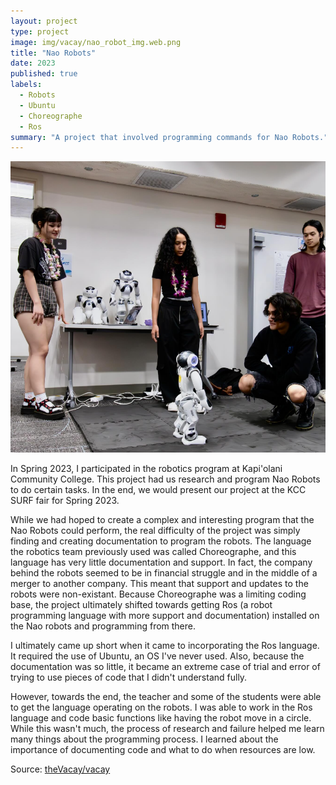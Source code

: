 ```yaml
---
layout: project
type: project
image: img/vacay/nao_robot_img.web.png
title: "Nao Robots"
date: 2023
published: true
labels:
  - Robots
  - Ubuntu
  - Choreographe
  - Ros
summary: "A project that involved programming commands for Nao Robots."
---
```


<img class="img-fluid" src="../img/vacay/naoSURF2023.png">

In Spring 2023, I participated in the robotics program at Kapi'olani Community College. This project had us research and program Nao Robots to do certain tasks. In the end, we would present our project at the KCC SURF fair for Spring 2023. 

While we had hoped to create a complex and interesting program that the Nao Robots could perform, the real difficulty of the project was simply finding and creating documentation to program the robots. The language the robotics team previously used was called Choreographe, and this language has very little documentation and support. In fact, the company behind the robots seemed to be in financial struggle and in the middle of a merger to another company. This meant that support and updates to the robots were non-existant. Because Choreographe was a limiting coding base, the project ultimately shifted towards getting Ros (a robot programming language with more support and documentation) installed on the Nao robots and programming from there. 

I ultimately came up short when it came to incorporating the Ros language. It required the use of Ubuntu, an OS I've never used. Also, because the documentation was so little, it became an extreme case of trial and error of trying to use pieces of code that I didn't understand fully. 

However, towards the end, the teacher and some of the students were able to get the language operating on the robots. I was able to work in the Ros language and code basic functions like having the robot move in a circle. While this wasn't much, the process of research and failure helped me learn many things about the programming process. I learned about the importance of documenting code and what to do when resources are low. 

Source: <a href="https://github.com/Peter-Bel/KCC-Robot-Projects">theVacay/vacay</a>
